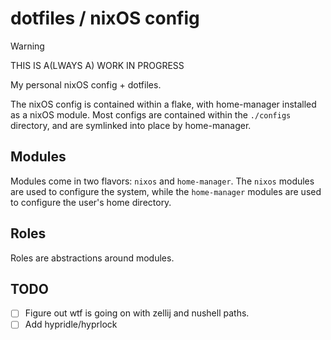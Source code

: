 # dotfiles / nixOS config

> [!WARNING]
> THIS IS A(LWAYS A) WORK IN PROGRESS

My personal nixOS config + dotfiles.

The nixOS config is contained within a flake, with home-manager installed as a
nixOS module. Most configs are contained within the `./configs` directory, and
are symlinked into place by home-manager.

## Modules

Modules come in two flavors: `nixos` and `home-manager`. The `nixos` modules are
used to configure the system, while the `home-manager` modules are used to
configure the user's home directory.

## Roles

Roles are abstractions around modules.

## TODO

- [ ] Figure out wtf is going on with zellij and nushell paths.
- [ ] Add hypridle/hyprlock
